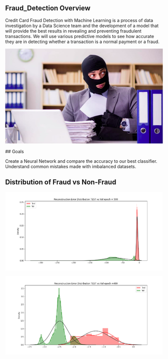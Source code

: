 ## Fraud_Detection Overview

Credit Card Fraud Detection with Machine Learning is a process of data investigation by a Data Science team and the development of a model that will provide the best results in revealing and preventing fraudulent transactions. 
We will use various predictive models to see how accurate they are in detecting whether a transaction is a normal payment or a fraud.

<p align="center">
   <img src="fraud.png">
</p>
## Goals

Create a Neural Network and compare the accuracy to our best classifier.
Understand common mistakes made with imbalanced datasets.

## Distribution of Fraud vs Non-Fraud

![1](distribution_decided.png)

![2](distribution4.png)
